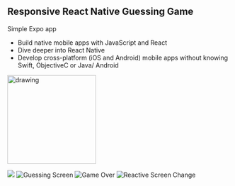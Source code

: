 ## Responsive React Native Guessing Game

Simple Expo app

* Build native mobile apps with JavaScript and React
* Dive deeper into React Native
* Develop cross-platform (iOS and Android) mobile apps without knowing Swift, ObjectiveC or Java/ Android


<img src="./assets/Start.png" alt="drawing" width="200"/>

![](./assets/Start.png) 
![Guessing Screen](assets/NumberOfGuesses.png)
![Game Over](assets/GameOver.png)
![Reactive Screen Change](assets/GameOver2.png)
